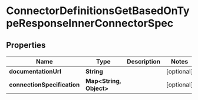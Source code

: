 

# ConnectorDefinitionsGetBasedOnTypeResponseInnerConnectorSpec


## Properties

| Name | Type | Description | Notes |
|------------ | ------------- | ------------- | -------------|
|**documentationUrl** | **String** |  |  [optional] |
|**connectionSpecification** | **Map&lt;String, Object&gt;** |  |  [optional] |



